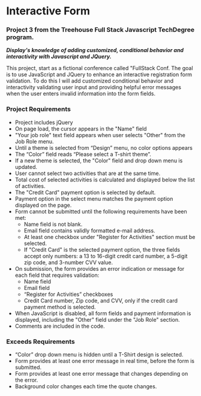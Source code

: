 # Interactive Form 
### Project 3 from the Treehouse Full Stack Javascript TechDegree program. 
**_Display's knowledge of adding customized, conditional behavior and interactivity with Javascript and JQuery._**

This project, start as a fictional conference called "FullStack Conf. The goal is to use JavaScript and JQuery to enhance an interactive registration form validation. To do this I will add customized conditional behavior and interactivity validating user input and providing helpful error messages when the user enters invalid information into the form fields.

### Project Requirements
* Project includes jQuery
* On page load, the cursor appears in the "Name" field
* "Your job role" text field appears when user selects "Other" from the Job Role menu.
* Until a theme is selected from “Design” menu, no color options appears
* The “Color” field reads “Please select a T-shirt theme”.
* If a new theme is selected, the "Color" field and drop down menu is updated.
* User cannot select two activities that are at the same time.
* Total cost of selected activities is calculated and displayed below the list of activities.
* The "Credit Card" payment option is selected by default.
* Payment option in the select menu matches the payment option displayed on the page.
* Form cannot be submitted until the following requirements have been met:
  * Name field is not blank.
  * Email field contains validly formatted e-mail address.
  * At least one checkbox under "Register for Activities" section must be selected.
  * If "Credit Card" is the selected payment option, the three fields accept only numbers: a 13 to 16-digit credit card number, a 5-digit zip code, and 3-number CVV value.
* On submission, the form provides an error indication or message for each field that requires validation:
  * Name field
  * Email field
  * “Register for Activities” checkboxes
  * Credit Card number, Zip code, and CVV, only if the credit card payment method is selected.
* When JavaScript is disabled, all form fields and payment information is displayed, including the "Other" field under the "Job Role" section.
* Comments are included in the code.

### Exceeds Requirements
* “Color” drop down menu is hidden until a T-Shirt design is selected.
* Form provides at least one error message in real time, before the form is submitted. 
* Form provides at least one error message that changes depending on the error.
* Background color changes each time the quote changes.
